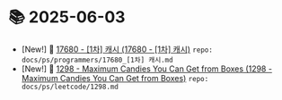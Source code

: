 # 📚 2025-06-03
- [New!] 📗 [17680 - [1차] 캐시 (17680 - [1차] 캐시)](https://til.qriosity.dev/featured/ps/programmers/17680_[1차]%20캐시) `repo: docs/ps/programmers/17680_[1차] 캐시.md`
- [New!] 📗 [1298 - Maximum Candies You Can Get from Boxes (1298 - Maximum Candies You Can Get from Boxes)](https://til.qriosity.dev/featured/ps/leetcode/1298) `repo: docs/ps/leetcode/1298.md`
